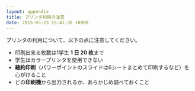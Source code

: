 ```yaml
---
layout: appendix
title: プリンタ利用の注意
date: 2015-03-23 15:41:38 +0900
---
```


プリンタの利用について、以下の点に注意してください。

- 印刷出来る枚数は1学生 **1 日 20 枚**まで
- 学生はカラープリンタを使用できない
- **縮約印刷**（パワーポイントのスライドは6シートまとめて印刷するなど）を心がけること
- どの**印刷機**から出力されるか、あらかじめ調べておくこと

